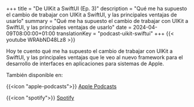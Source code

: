 +++
title = "De UIKit a SwiftUI (Ep. 3)"
description = "Qué me ha supuesto el cambio de trabajar con UIKit a SwiftUI, y las principales ventajas de usarlo"
summary = "Qué me ha supuesto el cambio de trabajar con UIKit a SwiftUI, y las principales ventajas de usarlo"
date = 2024-04-09T08:00:00+01:00
translationKey = "podcast-uikit-swiftui"
+++
{{< youtube WRAbND48Lz8 >}}

Hoy te cuento qué me ha supuesto el cambio de trabajar con UIKit a SwiftUI, y las principales ventajas que le veo al nuevo framework para el desarrollo de interfaces en aplicaciones para sistemas de Apple.

También disponible en:

{{<icon "apple-podcasts">}} [Apple Podcasts](https://podcasts.apple.com/es/podcast/programando-para-apple/id1737822341?i=1000651791690)

{{<icon "spotify">}} [Spotify](https://open.spotify.com/episode/6noZbcBgX6RddtaErlcOui?si=f2fe527143db4fdf)
